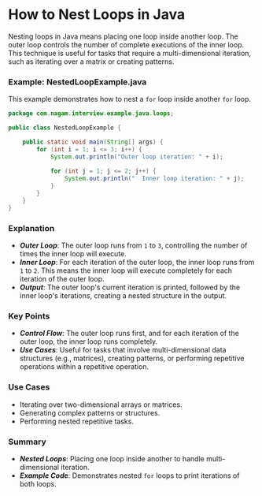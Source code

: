 # How to Nest Loops in Java

Nesting loops in Java means placing one loop inside another loop. The outer loop controls the number of complete executions of the inner loop. This technique is useful for tasks that require a multi-dimensional iteration, such as iterating over a matrix or creating patterns.

### Example: NestedLoopExample.java

This example demonstrates how to nest a `for` loop inside another `for` loop.

```java
package com.nagam.interview.example.java.loops;

public class NestedLoopExample {

    public static void main(String[] args) {
        for (int i = 1; i <= 3; i++) {
            System.out.println("Outer loop iteration: " + i);
            
            for (int j = 1; j <= 2; j++) {
                System.out.println("  Inner loop iteration: " + j);
            }
        }
    }
}
```

### Explanation
- ***Outer Loop***: The outer loop runs from `1` to `3`, controlling the number of times the inner loop will execute.
- ***Inner Loop***: For each iteration of the outer loop, the inner loop runs from `1` to `2`. This means the inner loop will execute completely for each iteration of the outer loop.
- ***Output***: The outer loop's current iteration is printed, followed by the inner loop's iterations, creating a nested structure in the output.

### Key Points
- ***Control Flow***: The outer loop runs first, and for each iteration of the outer loop, the inner loop runs completely.
- ***Use Cases***: Useful for tasks that involve multi-dimensional data structures (e.g., matrices), creating patterns, or performing repetitive operations within a repetitive operation.

### Use Cases
- Iterating over two-dimensional arrays or matrices.
- Generating complex patterns or structures.
- Performing nested repetitive tasks.

### Summary
- ***Nested Loops***: Placing one loop inside another to handle multi-dimensional iteration.
- ***Example Code***: Demonstrates nested `for` loops to print iterations of both loops.